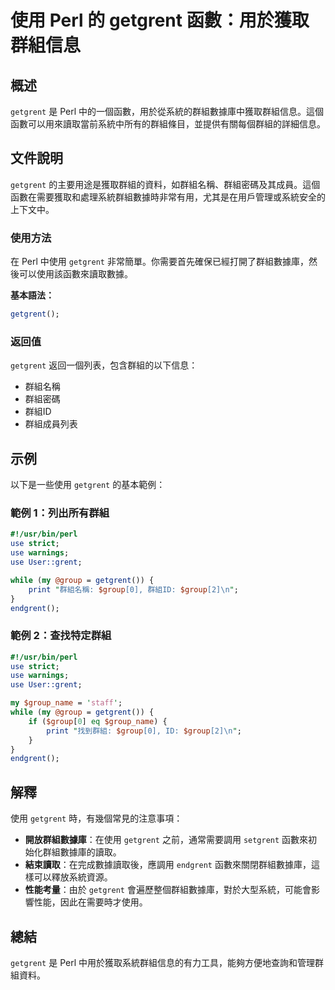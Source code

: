 <!--
Meta Description: # 使用 Perl 的 getgrent 函數：用於獲取群組信息 ## 概述 `getgrent` 是 Perl 中的一個函數，用於從系統的群組數據庫中獲取群組信息。這個函數可以用來讀取當前系統中所有的群組條目，並提供有關每個群組的詳細信息。 ## 文件說明 `getgrent` 的主要用途是獲取群...
Meta Keywords: getgrent, perl, group, use, endgrent
-->

# 使用 Perl 的 getgrent 函數：用於獲取群組信息

## 概述
`getgrent` 是 Perl 中的一個函數，用於從系統的群組數據庫中獲取群組信息。這個函數可以用來讀取當前系統中所有的群組條目，並提供有關每個群組的詳細信息。

## 文件說明
`getgrent` 的主要用途是獲取群組的資料，如群組名稱、群組密碼及其成員。這個函數在需要獲取和處理系統群組數據時非常有用，尤其是在用戶管理或系統安全的上下文中。

### 使用方法
在 Perl 中使用 `getgrent` 非常簡單。你需要首先確保已經打開了群組數據庫，然後可以使用該函數來讀取數據。

**基本語法：**
```perl
getgrent();
```

### 返回值
`getgrent` 返回一個列表，包含群組的以下信息：
- 群組名稱
- 群組密碼
- 群組ID
- 群組成員列表

## 示例
以下是一些使用 `getgrent` 的基本範例：

### 範例 1：列出所有群組
```perl
#!/usr/bin/perl
use strict;
use warnings;
use User::grent;

while (my @group = getgrent()) {
    print "群組名稱: $group[0], 群組ID: $group[2]\n";
}
endgrent();
```

### 範例 2：查找特定群組
```perl
#!/usr/bin/perl
use strict;
use warnings;
use User::grent;

my $group_name = 'staff';
while (my @group = getgrent()) {
    if ($group[0] eq $group_name) {
        print "找到群組: $group[0], ID: $group[2]\n";
    }
}
endgrent();
```

## 解釋
使用 `getgrent` 時，有幾個常見的注意事項：
- **開放群組數據庫**：在使用 `getgrent` 之前，通常需要調用 `setgrent` 函數來初始化群組數據庫的讀取。
- **結束讀取**：在完成數據讀取後，應調用 `endgrent` 函數來關閉群組數據庫，這樣可以釋放系統資源。
- **性能考量**：由於 `getgrent` 會遍歷整個群組數據庫，對於大型系統，可能會影響性能，因此在需要時才使用。

## 總結
`getgrent` 是 Perl 中用於獲取系統群組信息的有力工具，能夠方便地查詢和管理群組資料。